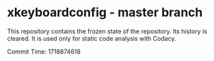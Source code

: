 # xkeyboardconfig - master branch

This repository contains the frozen state of the repository.
Its history is cleared. It is used only for static code
analysis with Codacy.

Commit Time: 1718874618